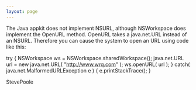```yaml
---
layout: page
---
```


The Java appkit does not implement NSURL, although NSWorkspace does implement the OpenURL method. OpenURL takes a java.net.URL instead of an NSURL. Therefore you can cause the system to open an URL using code like this:

    
try
{
  NSWorkspace ws = NSWorkspace.sharedWorkspace();
  java.net.URL url = new java.net.URL( "http://www.wrq.com" );
  ws.openURL( url );
}
catch( java.net.MalformedURLException e )
{
  e.printStackTrace();
}


StevePoole
